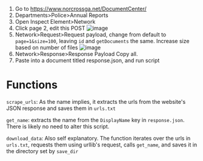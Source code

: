 1. Go to https://www.norcrossga.net/DocumentCenter/
2. Departments>Police>Annual Reports
3. Open Inspect Element>Network
4. Click page 2, edit this POST 
   ![image](https://user-images.githubusercontent.com/40151222/111563943-48f3f800-876f-11eb-87bc-eb7e4f805d7e.png)
5. Network>Request>Request payload, change from default to `page=1&size=100`, leaving `id` and `getDocuments` the same. Increase size based on number of files ![image](https://user-images.githubusercontent.com/40151222/111564132-a1c39080-876f-11eb-9dd8-4c10b78f055c.png)
6. Network>Response>Response Payload    Copy all.
7. Paste into a document titled response.json, and run script

# Functions
`scrape_urls`: As the name implies, it extracts the urls from the website's JSON response and saves them in `urls.txt`

`get_name`: extracts the name from the `DisplayName` key in `response.json`. There is likely no need to alter this script.

`download_data`: Also self explanatory. The function iterates over the urls in `urls.txt`, requests them using urllib's request, calls `get_name`, and saves it in the directory set by `save_dir`
